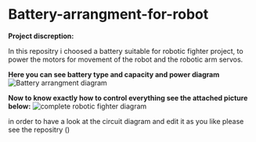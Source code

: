 # Battery-arrangment-for-robot

**Project discreption:**

In this repositry i choosed a battery suitable for robotic fighter project, to power the motors for movement of the robot and the robotic arm servos.


**Here you can see battery type and capacity and power diagram**
![Battery arrangment diagram](https://user-images.githubusercontent.com/5675794/123339359-1bc79a80-d553-11eb-8304-192f113785e6.jpg)


**Now to know exactly how to control everything see the attached picture below:**
![complete robotic fighter diagram](https://user-images.githubusercontent.com/5675794/123339618-9a243c80-d553-11eb-9f7f-2e03fecba6bb.jpg)


in order to have a look at the circuit diagram and edit it as you like please see the repositry () 



